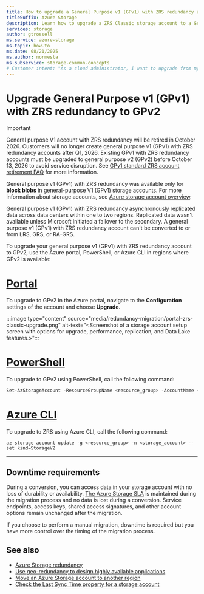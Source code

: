 ```yaml
---
title: How to upgrade a General Purpose v1 (GPv1) with ZRS redundancy account to GPv2
titleSuffix: Azure Storage
description: Learn how to upgrade a ZRS Classic storage account to a General Purpose V2 account.
services: storage
author: gtrossell
ms.service: azure-storage
ms.topic: how-to
ms.date: 08/21/2025
ms.author: normesta
ms.subservice: storage-common-concepts
# Customer intent: "As a cloud administrator, I want to upgrade from my General Purpose V1 Zone Redundant Storage (ZRS) storage account, to a General Purpose V2 account, so that I can take advantage of the latest features and improvements."
---
```


# Upgrade General Purpose v1 (GPv1) with ZRS redundancy to GPv2

> [!IMPORTANT]
> General purpose V1 account with ZRS redundancy will be retired in October 2026. Customers will no longer create general purpose v1 (GPv1) with ZRS redundancy accounts after Q1, 2026. Existing GPv1 with ZRS redundancy accounts must be upgraded to general purpose v2 (GPv2) before October 13, 2026 to avoid service disruption. See [GPv1 standard ZRS account retirement FAQ](general-purpose-v-1-zone-redundant-storage-migration-freq-asked-questions.md) for more information.

General purpose v1 (GPv1) with ZRS redundancy was available only for **block blobs** in general-purpose V1 (GPv1) storage accounts. For more information about storage accounts, see [Azure storage account overview](storage-account-overview.md).

General purpose v1 (GPv1) with ZRS redundancy asynchronously replicated data across data centers within one to two regions. Replicated data wasn't available unless Microsoft initiated a failover to the secondary. A general purpose v1 (GPv1) with ZRS redundancy account can't be converted to or from LRS, GRS, or RA-GRS.

To upgrade your general purpose v1 (GPv1) with ZRS redundancy account to GPv2, use the Azure portal, PowerShell, or Azure CLI in regions where GPv2 is available:

# [Portal](#tab/portal)

To upgrade to GPv2 in the Azure portal, navigate to the **Configuration** settings of the account and choose **Upgrade**.

:::image type="content" source="media/redundancy-migration/portal-zrs-classic-upgrade.png" alt-text="<Screenshot of a storage account setup screen with options for upgrade, performance, replication, and Data Lake features.>":::
<!---![Upgrade to GPv2 in the Portal](media/redundancy-migration/portal-zrs-classic-upgrade.png) -->

# [PowerShell](#tab/powershell)

To upgrade to GPv2 using PowerShell, call the following command:

```powershell
Set-AzStorageAccount -ResourceGroupName <resource_group> -AccountName <storage_account> -UpgradeToStorageV2
```
# [Azure CLI](#tab/azure-cli)

To upgrade to ZRS using Azure CLI, call the following command:

```cli
az storage account update -g <resource_group> -n <storage_account> --set kind=StorageV2
```
---

## Downtime requirements

During a conversion, you can access data in your storage account with no loss of durability or availability. [The Azure Storage SLA](https://azure.microsoft.com/support/legal/sla/storage/) is maintained during the migration process and no data is lost during a conversion. Service endpoints, access keys, shared access signatures, and other account options remain unchanged after the migration.

If you choose to perform a manual migration, downtime is required but you have more control over the timing of the migration process.

## See also

- [Azure Storage redundancy](storage-redundancy.md)
- [Use geo-redundancy to design highly available applications](geo-redundant-design.md)
- [Move an Azure Storage account to another region](storage-account-move.md)
- [Check the Last Sync Time property for a storage account](last-sync-time-get.md)
